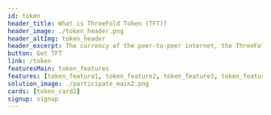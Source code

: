 ```yaml
---
id: token
header_title: What is ThreeFold Token (TFT)?
header_image: ./token_header.png
header_altImg: token_header
header_excerpt: The currency of the peer-to-peer internet, the ThreeFold Grid. Current value of TFT on the ThreeFold Grid -  $0.10
button: Get TFT
link: /token
featuresMain: token_features
features: [token_feature1, token_feature2, token_feature3, token_feature4, token_feature5, token_feature6]
solution_image: ./participate_main2.png 
cards: [token_card2]
signup: signup
---
```


<!-- howItWorksMain: token_main
howItWorks: [token_sec1, token_sec2, token_sec3] -->

<!-- slides:
  [
    intrinsic_value,
    limited_supply,
    povered_by_stellar,
    token_sustainable,
  ] -->

  <!-- header: token_header -->